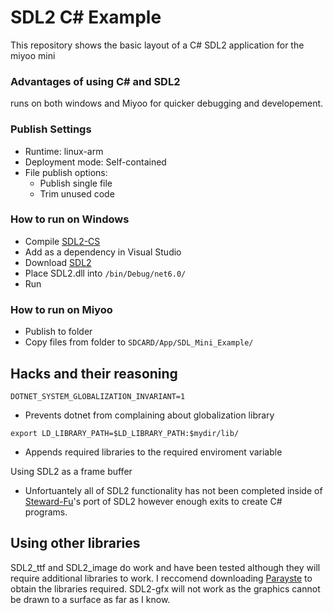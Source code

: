 ﻿# SDL2 C# Example

This repository shows the basic layout of a C# SDL2 application for the miyoo mini

### Advantages of using C# and SDL2

runs on both windows and Miyoo for quicker debugging and developement.

### Publish Settings

- Runtime: linux-arm
- Deployment mode: Self-contained
- File publish options:
  - Publish single file
  - Trim unused code


### How to run on Windows

- Compile [SDL2-CS](https://github.com/flibitijibibo/SDL2-CS)
- Add as a dependency in Visual Studio
- Download [SDL2](https://github.com/libsdl-org/SDL/releases/tag/release-2.24.1)
- Place SDL2.dll into `/bin/Debug/net6.0/`
- Run

### How to run on Miyoo

- Publish to folder
- Copy files from folder to `SDCARD/App/SDL_Mini_Example/`

## Hacks and their reasoning

`DOTNET_SYSTEM_GLOBALIZATION_INVARIANT=1`

- Prevents dotnet from complaining about globalization library

`export LD_LIBRARY_PATH=$LD_LIBRARY_PATH:$mydir/lib/`

- Appends required libraries to the required enviroment variable

Using SDL2 as a frame buffer

- Unfortuantely all of SDL2 functionality has not been completed inside of [Steward-Fu](https://steward-fu.github.io/website/index.htm)'s port of SDL2 however enough exits to create C# programs.

## Using other libraries

SDL2_ttf and SDL2_image do work and have been tested although they will require additional libraries to work. I reccomend downloading [Parayste](https://github.com/steward-fu/miyoo-mini/releases/) to obtain the libraries required. SDL2-gfx will not work as the graphics cannot be drawn to a surface as far as I know.
